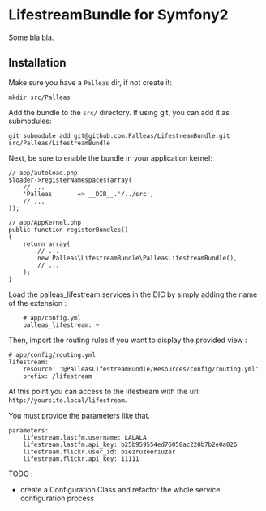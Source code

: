 LifestreamBundle for Symfony2
=============

Some bla bla.

Installation
-------

Make sure you have a `Palleas` dir, if not create it:

    mkdir src/Palleas

Add the bundle to the `src/` directory. If using
git, you can add it as submodules:

    git submodule add git@github.com:Palleas/LifestreamBundle.git src/Palleas/LifestreamBundle

Next, be sure to enable the bundle in your application kernel:

    // app/autoload.php
    $loader->registerNamespaces(array(
        // ...
        'Palleas'      => __DIR__.'/../src',
        // ...
    ));

    // app/AppKernel.php
    public function registerBundles()
    {
        return array(
            // ...
            new Palleas\LifestreamBundle\PalleasLifestreamBundle(),
            // ...
        );
    }

Load the palleas_lifestream services in the DIC by simply adding the name of the extension :

        # app/config.yml
        palleas_lifestream: ~

Then, import the routing rules if you want to display the provided view :

    # app/config/routing.yml
    lifestream:
        resource: '@PalleasLifestreamBundle/Resources/config/routing.yml'
        prefix: /lifestream

At this point you can access to the lifestream with the url: `http://yoursite.local/lifestream`.


You must provide the parameters like that.

    parameters:
        lifestream.lastfm.username: LALALA
        lifestream.lastfm.api_key: b25b959554ed76058ac220b7b2e0a026
        lifestream.flickr.user_id: oiezruzoeriuzer
        lifestream.flickr.api_key: 11111

TODO :

- create a Configuration Class and refactor the whole service configuration process